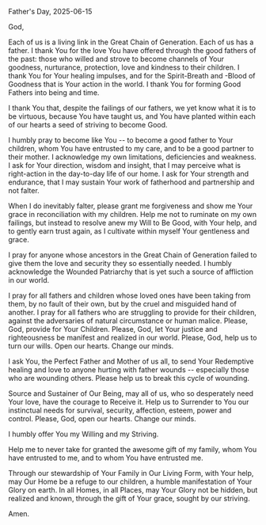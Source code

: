 Father's Day, 2025-06-15

God,

Each of us is a living link in the Great Chain of Generation.  Each of us has a father.  I thank You for the love You have offered through the good fathers of the past:  those who willed and strove to become channels of Your goodness, nurturance, protection, love and kindness to their children.  I thank You for Your healing impulses, and for the Spirit-Breath and -Blood of Goodness that is Your action in the world.  I thank You for forming Good Fathers into being and time.

I thank You that, despite the failings of our fathers, we yet know what it is to be virtuous, because You have taught us, and You have planted within each of our hearts a seed of striving to become Good.

I humbly pray to become like You -- to become a good father to Your children, whom You have entrusted to my care, and to be a good partner to their mother.  I acknowledge my own limitations, deficiencies and weakness.  I ask for Your direction, wisdom and insight, that I may perceive what is right-action in the day-to-day life of our home.  I ask for Your strength and endurance, that I may sustain Your work of fatherhood and partnership and not falter.

When I do inevitably falter, please grant me forgiveness and show me Your grace in reconciliation with my children.  Help me not to ruminate on my own failings, but instead to resolve anew my Will to Be Good, with Your help, and to gently earn trust again, as I cultivate within myself Your gentleness and grace.

I pray for anyone whose ancestors in the Great Chain of Generation failed to give them the love and security they so essentially needed.  I humbly acknowledge the Wounded Patriarchy that is yet such a source of affliction in our world.

I pray for all fathers and children whose loved ones have been taking from them, by no fault of their own, but by the cruel and misguided hand of another.  I pray for all fathers who are struggling to provide for their children, against the adversaries of natural circumstance or human malice.  Please, God, provide for Your Children.  Please, God, let Your justice and righteousness be manifest and realized in our world.  Please, God, help us to turn our wills.  Open our hearts.  Change our minds.

I ask You, the Perfect Father and Mother of us all, to send Your Redemptive healing and love to anyone hurting with father wounds -- especially those who are wounding others.  Please help us to break this cycle of wounding.

Source and Sustainer of Our Being, may all of us, who so desperately need Your love, have the courage to Receive it.  Help us to Surrender to You our instinctual needs for survival, security, affection, esteem, power and control.  Please, God, open our hearts.  Change our minds.

I humbly offer You my Willing and my Striving.

Help me to never take for granted the awesome gift of my family, whom You have entrusted to me, and to whom You have entrusted me.

Through our stewardship of Your Family in Our Living Form, with Your help, may Our Home be a refuge to our children, a humble manifestation of Your Glory on earth.  In all Homes, in all Places, may Your Glory not be hidden, but realized and known, through the gift of Your grace, sought by our striving.

Amen.
